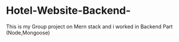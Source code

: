 # Hotel-Website-Backend-
This is my Group project on Mern stack and i worked in Backend Part (Node,Mongoose)
